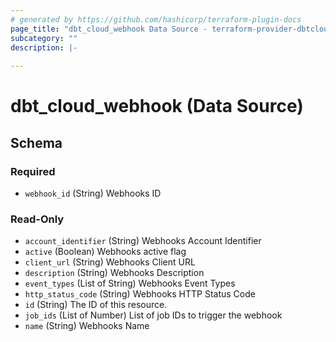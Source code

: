 ```yaml
---
# generated by https://github.com/hashicorp/terraform-plugin-docs
page_title: "dbt_cloud_webhook Data Source - terraform-provider-dbtcloud"
subcategory: ""
description: |-
  
---
```


# dbt_cloud_webhook (Data Source)





<!-- schema generated by tfplugindocs -->
## Schema

### Required

- `webhook_id` (String) Webhooks ID

### Read-Only

- `account_identifier` (String) Webhooks Account Identifier
- `active` (Boolean) Webhooks active flag
- `client_url` (String) Webhooks Client URL
- `description` (String) Webhooks Description
- `event_types` (List of String) Webhooks Event Types
- `http_status_code` (String) Webhooks HTTP Status Code
- `id` (String) The ID of this resource.
- `job_ids` (List of Number) List of job IDs to trigger the webhook
- `name` (String) Webhooks Name


